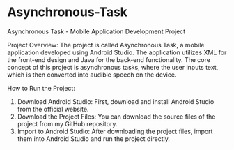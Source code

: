# Asynchronous-Task
Asynchronous Task - Mobile Application Development Project 

Project Overview:
The project is called Asynchronous Task, a mobile application developed using Android Studio. The application utilizes XML for the front-end design and Java for the back-end functionality. The core concept of this project is asynchronous tasks, where the user inputs text, which is then converted into audible speech on the device.

How to Run the Project:
1. Download Android Studio:
First, download and install Android Studio from the official website.
2. Download the Project Files:
You can download the source files of the project from my GitHub repository.
3. Import to Android Studio:
After downloading the project files, import them into Android Studio and run the project directly.
